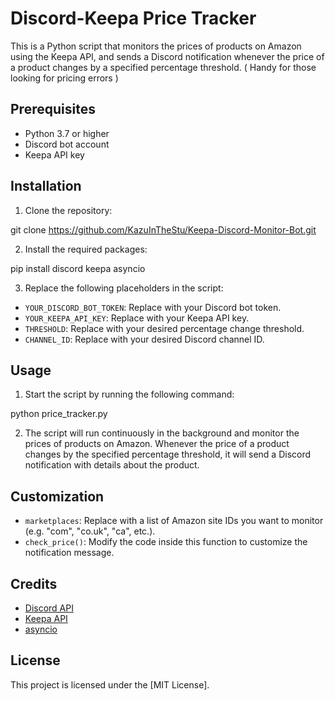 # Discord-Keepa Price Tracker

This is a Python script that monitors the prices of products on Amazon using the Keepa API, and sends a Discord notification whenever the price of a product changes by a specified percentage threshold. ( Handy for those looking for pricing errors )

## Prerequisites

- Python 3.7 or higher
- Discord bot account
- Keepa API key

## Installation

1. Clone the repository:

git clone https://github.com/KazuInTheStu/Keepa-Discord-Monitor-Bot.git


2. Install the required packages:

pip install discord keepa asyncio


3. Replace the following placeholders in the script:

- `YOUR_DISCORD_BOT_TOKEN`: Replace with your Discord bot token.
- `YOUR_KEEPA_API_KEY`: Replace with your Keepa API key.
- `THRESHOLD`: Replace with your desired percentage change threshold.
- `CHANNEL_ID`: Replace with your desired Discord channel ID.

## Usage

1. Start the script by running the following command:

python price_tracker.py


2. The script will run continuously in the background and monitor the prices of products on Amazon. Whenever the price of a product changes by the specified percentage threshold, it will send a Discord notification with details about the product.

## Customization

- `marketplaces`: Replace with a list of Amazon site IDs you want to monitor (e.g. "com", "co.uk", "ca", etc.).
- `check_price()`: Modify the code inside this function to customize the notification message.

## Credits

- [Discord API](https://discordpy.readthedocs.io/en/stable/index.html)
- [Keepa API](https://keepa.com/)
- [asyncio](https://docs.python.org/3/library/asyncio.html)

## License

This project is licensed under the [MIT License].
